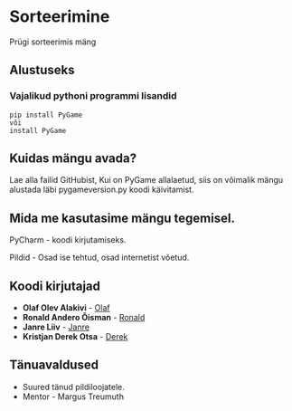 # Sorteerimine

Prügi sorteerimis mäng

## Alustuseks

### Vajalikud pythoni programmi lisandid

```
pip install PyGame
või
install PyGame
```

## Kuidas mängu avada?

Lae alla failid GitHubist, Kui on PyGame allalaetud, siis on võimalik mängu alustada läbi pygameversion.py koodi käivitamist.

## Mida me kasutasime mängu tegemisel.

PyCharm - koodi kirjutamiseks.

Pildid - Osad ise tehtud, osad internetist võetud.

## Koodi kirjutajad

* **Olaf Olev Alakivi** - [Olaf](https://github.com/OlafOlev)
* **Ronald Andero Õisman** - [Ronald](https://github.com/RonaldAndero)
* **Janre Liiv** - [Janre](https://github.com/J4nxx)
* **Kristjan Derek Otsa** - [Derek](https://github.com/KristjanDerekITA21)


## Tänuavaldused

* Suured tänud pildiloojatele.
* Mentor - Margus Treumuth
